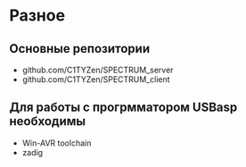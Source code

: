 # Разное  

## Основные репозитории

* github.com/C1TYZen/SPECTRUM_server
* github.com/C1TYZen/SPECTRUM_client

## Для работы с прогрмматором USBasp необходимы

* Win-AVR toolchain
* zadig
